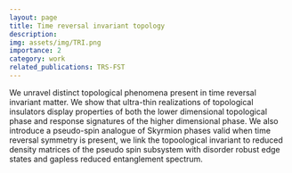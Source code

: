 ```yaml
---
layout: page
title: Time reversal invariant topology
description: 
img: assets/img/TRI.png
importance: 2
category: work
related_publications: TRS-FST 
---
```


We unravel distinct topological phenomena present in time reversal invariant matter. We show that ultra-thin realizations of topological insulators display properties of both the lower dimensional topological phase and response signatures of the higher dimensional phase. We also introduce a pseudo-spin analogue of Skyrmion phases valid when time reversal symmetry is present, we link the topoological invariant to reduced density matrices of the pseudo spin subsystem with disorder robust edge states and gapless reduced entanglement spectrum.
